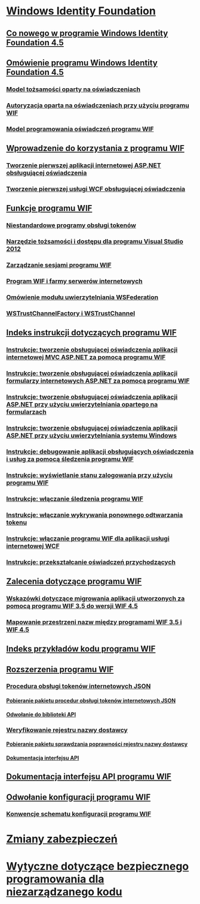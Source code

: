 # [Windows Identity Foundation](index.md)
## [Co nowego w programie Windows Identity Foundation 4.5](whats-new-in-wif.md)
## [Omówienie programu Windows Identity Foundation 4.5](wif-overview.md)
### [Model tożsamości oparty na oświadczeniach](claims-based-identity-model.md)
### [Autoryzacja oparta na oświadczeniach przy użyciu programu WIF](claims-based-authorization-using-wif.md)
### [Model programowania oświadczeń programu WIF](wif-claims-programming-model.md)
## [Wprowadzenie do korzystania z programu WIF](getting-started-with-wif.md)
### [Tworzenie pierwszej aplikacji internetowej ASP.NET obsługującej oświadczenia](building-my-first-claims-aware-aspnet-web-app.md)
### [Tworzenie pierwszej usługi WCF obsługującej oświadczenia](building-my-first-claims-aware-wcf-service.md)
## [Funkcje programu WIF](wif-features.md)
### [Niestandardowe programy obsługi tokenów](custom-token-handlers.md)
### [Narzędzie tożsamości i dostępu dla programu Visual Studio 2012](identity-and-access-tool-for-vs.md)
### [Zarządzanie sesjami programu WIF](wif-session-management.md)
### [Program WIF i farmy serwerów internetowych](wif-and-web-farms.md)
### [Omówienie modułu uwierzytelniania WSFederation](wsfederation-authentication-module-overview.md)
### [WSTrustChannelFactory i WSTrustChannel](wstrustchannelfactory-and-wstrustchannel.md)
## [Indeks instrukcji dotyczących programu WIF](wif-how-tos-index.md)
### [Instrukcje: tworzenie obsługującej oświadczenia aplikacji internetowej MVC ASP.NET za pomocą programu WIF](how-to-build-claims-aware-aspnet-mvc-web-app-using-wif.md)
### [Instrukcje: tworzenie obsługującej oświadczenia aplikacji formularzy internetowych ASP.NET za pomocą programu WIF](how-to-build-claims-aware-aspnet-web-forms-app-using-wif.md)
### [Instrukcje: tworzenie obsługującej oświadczenia aplikacji ASP.NET przy użyciu uwierzytelniania opartego na formularzach](claims-aware-aspnet-app-forms-authentication.md)
### [Instrukcje: tworzenie obsługującej oświadczenia aplikacji ASP.NET przy użyciu uwierzytelniania systemu Windows](how-to-build-claims-aware-aspnet-app-using-windows-authentication.md)
### [Instrukcje: debugowanie aplikacji obsługujących oświadczenia i usług za pomocą śledzenia programu WIF](how-to-debug-claims-aware-applications-and-services-using-wif-tracing.md)
### [Instrukcje: wyświetlanie stanu zalogowania przy użyciu programu WIF](how-to-display-signed-in-status-using-wif.md)
### [Instrukcje: włączanie śledzenia programu WIF](how-to-enable-wif-tracing.md)
### [Instrukcje: włączanie wykrywania ponownego odtwarzania tokenu](how-to-enable-token-replay-detection.md)
### [Instrukcje: włączanie programu WIF dla aplikacji usługi internetowej WCF](how-to-enable-wif-for-a-wcf-web-service-application.md)
### [Instrukcje: przekształcanie oświadczeń przychodzących](how-to-transform-incoming-claims.md)
## [Zalecenia dotyczące programu WIF](wif-guidelines.md)
### [Wskazówki dotyczące migrowania aplikacji utworzonych za pomocą programu WIF 3.5 do wersji WIF 4.5](guidelines-for-migrating-an-application-built-using-wif-3-5-to-wif-4-5.md)
### [Mapowanie przestrzeni nazw między programami WIF 3.5 i WIF 4.5](namespace-mapping-between-wif-3-5-and-wif-4-5.md)
## [Indeks przykładów kodu programu WIF](wif-code-sample-index.md)
## [Rozszerzenia programu WIF](wif-extensions.md)
### [Procedura obsługi tokenów internetowych JSON](json-web-token-handler.md)
#### [Pobieranie pakietu procedur obsługi tokenów internetowych JSON](downloading-the-json-web-token-handler-package.md)
#### [Odwołanie do biblioteki API](json-web-token-handler-api-reference.md)
### [Weryfikowanie rejestru nazwy dostawcy](validating-issuer-name-registry.md)
#### [Pobieranie pakietu sprawdzania poprawności rejestru nazwy dostawcy](downloading-the-validating-issuer-name-registry-package.md)
#### [Dokumentacja interfejsu API](validating-issuer-name-registry-api-reference.md)
## [Dokumentacja interfejsu API programu WIF](wif-api-reference.md)
## [Odwołanie konfiguracji programu WIF](wif-configuration-reference.md)
### [Konwencje schematu konfiguracji programu WIF](wif-configuration-schema-conventions.md)
# [Zmiany zabezpieczeń](security-changes.md)
# [Wytyczne dotyczące bezpiecznego programowania dla niezarządzanego kodu](secure-coding-guidelines-for-unmanaged-code.md)
